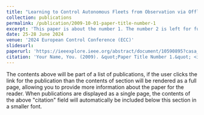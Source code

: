 ```yaml
---
title: "Learning to Control Autonomous Fleets from Observation via Offline Reinforcement Learning"
collection: publications
permalink: /publication/2009-10-01-paper-title-number-1
excerpt: 'This paper is about the number 1. The number 2 is left for future work.'
date: 25-28 June 2024
venue: '2024 European Control Conference (ECC)'
slidesurl:
paperurl: 'https://ieeexplore.ieee.org/abstract/document/10590895?casa_token=ZU_b_n1Ds9oAAAAA:edZy5hPAQbd7RSU7DNFA1-yA5TWaqIc1yldcQoEGt-sXhKCb3eI0-Ap4Dw-zQFBC3Fk8_opx'
citation: 'Your Name, You. (2009). &quot;Paper Title Number 1.&quot; <i>Journal 1</i>. 1(1).'
---
```


The contents above will be part of a list of publications, if the user clicks the link for the publication than the contents of section will be rendered as a full page, allowing you to provide more information about the paper for the reader. When publications are displayed as a single page, the contents of the above "citation" field will automatically be included below this section in a smaller font.